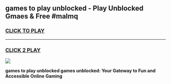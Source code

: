 
## games to play unblocked - Play Unblocked Gmaes & Free #malmq
<h3>
<a href="https://premium.freeplayer.one?title=games_to_play_unblocked&ref=03M">CLICK TO PLAY</a></h3>
<hr>

<h3>
<a href="https://premium.freeplayer.one?title=games_to_play_unblocked&ref=03M">CLICK 2 PLAY</a>
  
</h3>

<a href="https://premium.freeplayer.one?title=games_to_play_unblocked&ref=03M"><img src="https://clearcache.store/games.png"></a>


**games to play unblocked games unblocked: Your Gateway to Fun and Accessible Online Gaming**
